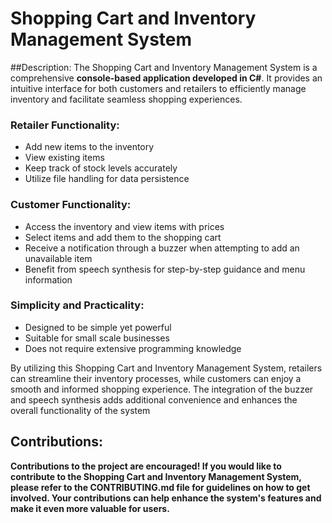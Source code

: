 # Shopping Cart and Inventory Management System

##Description:
The Shopping Cart and Inventory Management System is a comprehensive **console-based application developed in C#**. It provides an intuitive interface for both customers and retailers to efficiently manage inventory and facilitate seamless shopping experiences.

### Retailer Functionality:
- Add new items to the inventory
- View existing items
- Keep track of stock levels accurately
- Utilize file handling for data persistence

### Customer Functionality:
- Access the inventory and view items with prices
- Select items and add them to the shopping cart
- Receive a notification through a buzzer when attempting to add an unavailable item
- Benefit from speech synthesis for step-by-step guidance and menu information

### Simplicity and Practicality:
- Designed to be simple yet powerful
- Suitable for small scale businesses
- Does not require extensive programming knowledge

By utilizing this Shopping Cart and Inventory Management System, retailers can streamline their inventory processes, while customers can enjoy a smooth and informed shopping experience. The integration of the buzzer and speech synthesis adds additional convenience and enhances the overall functionality of the system

## **Contributions:**
**Contributions to the project are encouraged! If you would like to contribute to the Shopping Cart and Inventory Management System, please refer to the CONTRIBUTING.md file for guidelines on how to get involved. Your contributions can help enhance the system's features and make it even more valuable for users.**